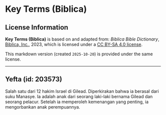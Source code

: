 # Key Terms (Biblica)

## License Information

**Key Terms (Biblica)** is based on and adapted from: _Biblica Bible Dictionary_, [Biblica, Inc.](https://www.biblica.com/), 2023, which is licensed under a [CC BY-SA 4.0 license](https://creativecommons.org/licenses/by-sa/4.0/legalcode.en).

This markdown version (created `2025-10-20`) is provided under the same license.



--------------------------------

## Yefta (id: 203573)

Salah satu dari 12 hakim Israel di Gilead. Diperkirakan bahwa ia berasal dari suku Manasye. Ia adalah anak dari seorang laki\-laki bernama Gilead dan seorang pelacur. Setelah ia memperoleh kemenangan yang penting, ia mengorbankan anak perempuannya.


